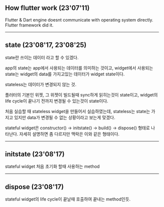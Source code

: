 ## How flutter work (23'07'11)
Flutter & Dart engine doesnt communicate with operating system directly. Flutter framework did it.

-------------
## state (23'08'17, 23'08'25)

state란 쓰이는 데이터 라고 할 수 있겠다.

app의 state는 app에서 사용되는 데이터를 의미하는 것이고, widget에서 사용되는 state는 widget의 data를 가지고있는 데이터가 widget state이다.

stateless는 데이터가 변경되지 않는 것.




플러터의 기본인 위젯, 그 위젯이 빌드될때 sync하게 읽히는것이 state이고, widget의 life cycle이 끝나기 전까지 변경될 수 있는것이 state이다. 

처음 실습할 때 stateless widget을 만들어서 실습하였는데, stateless는 state는 가지고 있지만 data가 변경될 수 없는 상황이라고 보는게 맞겠다.

stateful widget은 constructor() -> initstate() -> build() -> dispose() 형태로 나타난다. 자세히 설명하면 좀 다르지만 맥락은 이와 같은 형태이다.

-------------
## initstate (23'08'17)

stateful widget 처음 초기화 할때 사용하는 method

-------------
## dispose (23'08'17)

stateful widget의 life cycle이 끝날때 호출하여 끝내는 method인듯.
